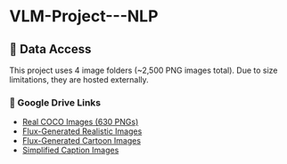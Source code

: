 # VLM-Project---NLP
## 📁 Data Access

This project uses 4 image folders (~2,500 PNG images total). Due to size limitations, they are hosted externally.

### 🔗 Google Drive Links

- [Real COCO Images (630 PNGs)](https://drive.google.com/drive/folders/XXXXX)
- [Flux-Generated Realistic Images](https://drive.google.com/drive/folders/YYYYY)
- [Flux-Generated Cartoon Images](https://drive.google.com/drive/folders/ZZZZZ)
- [Simplified Caption Images](https://drive.google.com/drive/folders/WWWWW)
